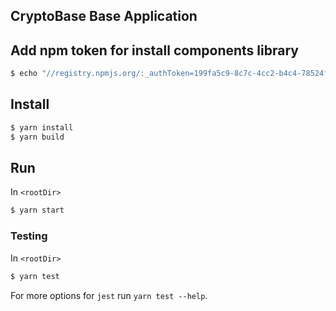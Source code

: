 CryptoBase Base Application
---

## Add npm token for install components library

```bash
$ echo "//registry.npmjs.org/:_authToken=199fa5c9-8c7c-4cc2-b4c4-78524fdcab41" > ~/.npmrc
```

## Install

```bash
$ yarn install
$ yarn build
```

## Run

In `<rootDir>`

```bash  
$ yarn start
```

### Testing

In `<rootDir>`

```bash
$ yarn test
```

For more options for `jest` run `yarn test --help`.
